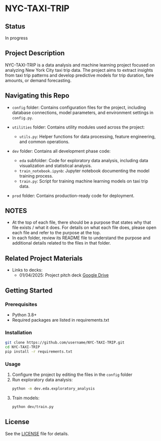 # NYC-TAXI-TRIP

## Status
In progress

## Project Description
NYC-TAXI-TRIP is a data analysis and machine learning project focused on analyzing New York City taxi trip data. The project aims to extract insights from taxi trip patterns and develop predictive models for trip duration, fare amounts, or demand forecasting.

## Navigating this Repo

* `config` folder: Contains configuration files for the project, including database connections, model parameters, and environment settings in `config.py`.

* `utilities` folder: Contains utility modules used across the project:
  * `utils.py`: Helper functions for data processing, feature engineering, and common operations.

* `dev` folder: Contains all development phase code:
  * `eda` subfolder: Code for exploratory data analysis, including data visualization and statistical analysis.
  * `train_notebook.ipynb`: Jupyter notebook documenting the model training process.
  * `train.py`: Script for training machine learning models on taxi trip data.

* `prod` folder: Contains production-ready code for deployment.

## NOTES
* At the top of each file, there should be a purpose that states why that file exists / what it does. For details on what each file does, please open each file and refer to the purpose at the top.
* In each folder, review its README file to understand the purpose and additional details related to the files in that folder.

## Related Project Materials

* Links to decks:
  * 01/04/2025: Project pitch deck [Google Drive](https://drive.google.com/file/d/1fY0-fxMRQ4klL2MA_02qV2CJo1JX9anu/view?usp=sharing)


## Getting Started

### Prerequisites
- Python 3.8+
- Required packages are listed in requirements.txt

### Installation
```bash
git clone https://github.com/username/NYC-TAXI-TRIP.git
cd NYC-TAXI-TRIP
pip install -r requirements.txt
```

### Usage
1. Configure the project by editing the files in the `config` folder
2. Run exploratory data analysis:
   ```bash
   python -m dev.eda.exploratory_analysis
   ```
3. Train models:
   ```bash
   python dev/train.py
   ```

## License
See the [LICENSE](LICENSE)  file for details.
